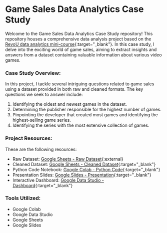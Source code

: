 # Game Sales Data Analytics Case Study
Welcome to the Game Sales Data Analytics Case Study repository! This repository houses a comprehensive data analysis project based on the [RevoU data analytics mini-course](https://revou.co/mini-course-data-analytics){:target="_blank"}. In this case study, I delve into the exciting world of game sales, aiming to extract insights and answers from a dataset containing valuable information about various video games.

### **Case Study Overview:**
In this project, I tackle several intriguing questions related to game sales using a dataset provided in both raw and cleaned formats. The key questions we seek to answer include:
1. Identifying the oldest and newest games in the dataset.
2. Determining the publisher responsible for the highest number of games.
3. Pinpointing the developer that created most games and identifying the highest-selling game series.
4. Identifying the series with the most extensive collection of games.

### **Project Resources:**
These are the following resources:

- Raw Dataset: [Google Sheets - Raw Dataset](https://docs.google.com/spreadsheets/d/1jGCB0PSYMbuw_62oetsRJDy6BeVqRm6qV396N2u4Q2E/edit?usp=sharing){:external} <br>
- Cleaned Dataset: [Google Sheets - Cleaned Dataset](https://docs.google.com/spreadsheets/d/1SX_goETINeWB0cpTcMS5LlamXHp11MRpsF-mCBhGMGg/edit?usp=sharing){:target="_blank"}<br>
- Python Code Notebook: [Google Colab - Python Code](https://colab.research.google.com/drive/1Yo0zTNPNeGrIAXv7brWARDWnUAyMOd8z?usp=sharing){:target="_blank"}<br>
- Presentation Slides: [Google Slides - Presentation](https://docs.google.com/presentation/d/10NBDV3tAnFj9ZZsRefDKaWdGWpUnYlAumTo35-xNOXY/edit?usp=sharing){:target="_blank"}<br>
- Interactive Dashboard: [Google Data Studio - Dashboard](https://lookerstudio.google.com/reporting/eacbd915-604e-44b1-a215-7d1c7dbcbbfe){:target="_blank"}<br>

### **Tools Utilized:**
- Google Colab
- Google Data Studio
- Google Sheets
- Google Slides
